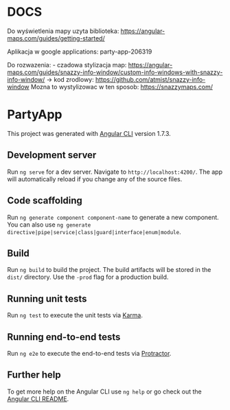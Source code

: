 # DOCS
Do wyświetlenia mapy uzyta biblioteka:
https://angular-maps.com/guides/getting-started/

Aplikacja w google applications:
party-app-206319

Do rozwazenia: - czadowa stylizacja map:
https://angular-maps.com/guides/snazzy-info-window/custom-info-windows-with-snazzy-info-window/
-> kod zrodlowy: https://github.com/atmist/snazzy-info-window
Mozna to wystylizowac w ten sposob:
https://snazzymaps.com/


# PartyApp

This project was generated with [Angular CLI](https://github.com/angular/angular-cli) version 1.7.3.

## Development server

Run `ng serve` for a dev server. Navigate to `http://localhost:4200/`. The app will automatically reload if you change any of the source files.

## Code scaffolding

Run `ng generate component component-name` to generate a new component. You can also use `ng generate directive|pipe|service|class|guard|interface|enum|module`.

## Build

Run `ng build` to build the project. The build artifacts will be stored in the `dist/` directory. Use the `-prod` flag for a production build.

## Running unit tests

Run `ng test` to execute the unit tests via [Karma](https://karma-runner.github.io).

## Running end-to-end tests

Run `ng e2e` to execute the end-to-end tests via [Protractor](http://www.protractortest.org/).

## Further help

To get more help on the Angular CLI use `ng help` or go check out the [Angular CLI README](https://github.com/angular/angular-cli/blob/master/README.md).
